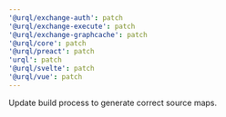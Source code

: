 ```yaml
---
'@urql/exchange-auth': patch
'@urql/exchange-execute': patch
'@urql/exchange-graphcache': patch
'@urql/core': patch
'@urql/preact': patch
'urql': patch
'@urql/svelte': patch
'@urql/vue': patch
---
```


Update build process to generate correct source maps.
